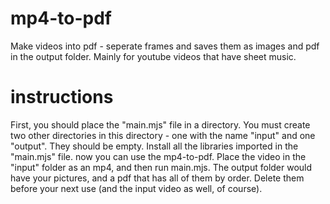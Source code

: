 # mp4-to-pdf
Make videos into pdf - seperate frames and saves them as images and pdf in the output folder. Mainly for youtube videos that have sheet music. 

# instructions
First, you should place the "main.mjs" file in a directory. You must create two other directories in this directory - one with the name "input" and one "output". They should be empty. Install all the libraries imported in the "main.mjs" file. now you can use the mp4-to-pdf. 
Place the video in the "input" folder as an mp4, and then run main.mjs. The output folder would have your pictures, and a pdf that has all of them by order. Delete them before your next use (and the input video as well, of course).

